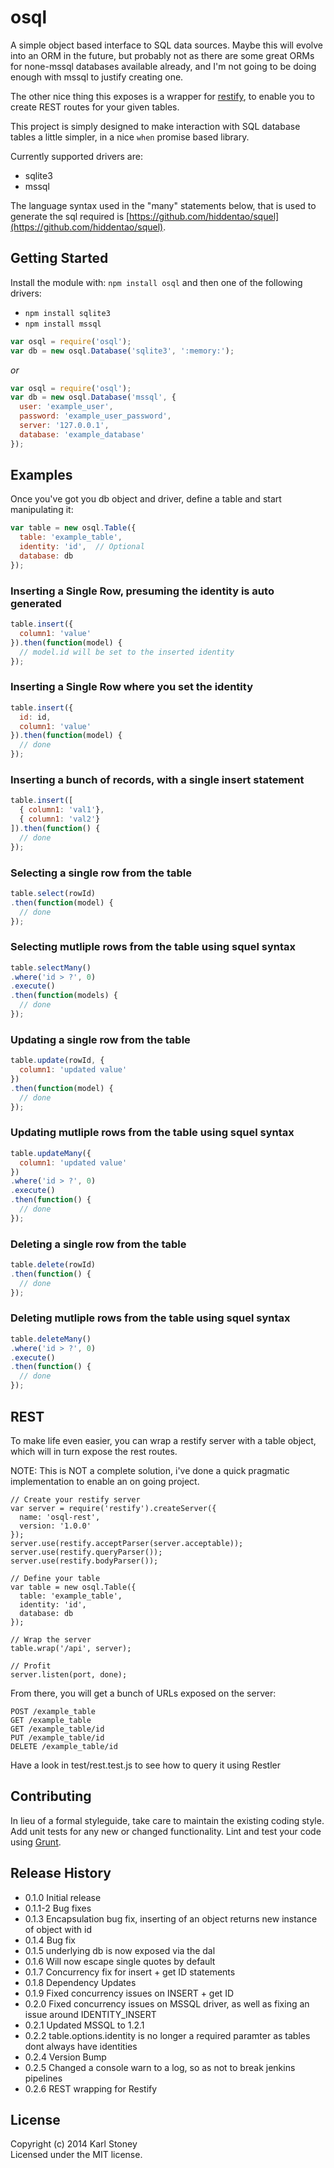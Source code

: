 # osql  

A simple object based interface to SQL data sources.  Maybe this will evolve into an ORM in the future, but probably not as there are some great ORMs for none-mssql databases available already, and I'm not going to be doing enough with mssql to justify creating one.

The other nice thing this exposes is a wrapper for [restify](https://www.npmjs.com/package/restify), to enable you to create REST routes for your given tables.

This project is simply designed to make interaction with SQL database tables a little simpler, in a nice `when` promise based library.

Currently supported drivers are:
 - sqlite3
 - mssql

The language syntax used in the "many" statements below, that is used to generate the sql required is [https://github.com/hiddentao/squel](https://github.com/hiddentao/squel).

## Getting Started
Install the module with: `npm install osql` and then one of the following drivers:
 - `npm install sqlite3`
 - `npm install mssql`

```javascript
var osql = require('osql');
var db = new osql.Database('sqlite3', ':memory:');
```
 _or_
```javascript
var osql = require('osql');
var db = new osql.Database('mssql', {
  user: 'example_user',
  password: 'example_user_password',
  server: '127.0.0.1',
  database: 'example_database'
});
```

## Examples
Once you've got you db object and driver, define a table and start manipulating it:
```javascript
var table = new osql.Table({
  table: 'example_table',
  identity: 'id',  // Optional
  database: db
});
```
### Inserting a Single Row, presuming the identity is auto generated
```javascript
table.insert({
  column1: 'value'
}).then(function(model) {
  // model.id will be set to the inserted identity
});
```
### Inserting a Single Row where you set the identity
```javascript
table.insert({
  id: id,
  column1: 'value'
}).then(function(model) {
  // done
});
```
### Inserting a bunch of records, with a single insert statement
```javascript 
table.insert([
  { column1: 'val1'},
  { column1: 'val2'}
]).then(function() {
  // done
});
```
### Selecting a single row from the table
```javascript
table.select(rowId)
.then(function(model) {
  // done
});
```
### Selecting mutliple rows from the table using squel syntax
```javascript
table.selectMany()
.where('id > ?', 0)
.execute()
.then(function(models) {
  // done
});
```
### Updating a single row from the table
```javascript
table.update(rowId, {
  column1: 'updated value'
})
.then(function(model) {
  // done
});
```
### Updating mutliple rows from the table using squel syntax
```javascript
table.updateMany({
  column1: 'updated value'
})
.where('id > ?', 0)
.execute()
.then(function() {
  // done
});
```
### Deleting a single row from the table
```javascript
table.delete(rowId)
.then(function() {
  // done
});
```
### Deleting mutliple rows from the table using squel syntax
```javascript
table.deleteMany()
.where('id > ?', 0)
.execute()
.then(function() {
  // done
});
```

## REST
To make life even easier, you can wrap a restify server with a table object, which will in turn expose the rest routes.  

NOTE: This is NOT a complete solution, i've done a quick pragmatic implementation to enable an on going project.
```
// Create your restify server
var server = require('restify').createServer({
  name: 'osql-rest',
  version: '1.0.0'
});
server.use(restify.acceptParser(server.acceptable));
server.use(restify.queryParser());
server.use(restify.bodyParser());

// Define your table
var table = new osql.Table({
  table: 'example_table',
  identity: 'id',
  database: db
});

// Wrap the server
table.wrap('/api', server);

// Profit
server.listen(port, done);
```
From there, you will get a bunch of URLs exposed on the server:
```
POST /example_table
GET /example_table
GET /example_table/id
PUT /example_table/id
DELETE /example_table/id
```
Have a look in test/rest.test.js to see how to query it using Restler

## Contributing
In lieu of a formal styleguide, take care to maintain the existing coding style. Add unit tests for any new or changed functionality. Lint and test your code using [Grunt](http://gruntjs.com/).

## Release History
 - 0.1.0 Initial release
 - 0.1.1-2 Bug fixes
 - 0.1.3 Encapsulation bug fix, inserting of an object returns new instance of object with id
 - 0.1.4 Bug fix
 - 0.1.5 underlying db is now exposed via the dal
 - 0.1.6 Will now escape single quotes by default
 - 0.1.7 Concurrency fix for insert + get ID statements
 - 0.1.8 Dependency Updates
 - 0.1.9 Fixed concurrency issues on INSERT + get ID
 - 0.2.0 Fixed concurrency issues on MSSQL driver, as well as fixing an issue around IDENTITY_INSERT
 - 0.2.1 Updated MSSQL to 1.2.1
 - 0.2.2 table.options.identity is no longer a required paramter as tables dont always have identities
 - 0.2.4 Version Bump
 - 0.2.5 Changed a console warn to a log, so as not to break jenkins pipelines
 - 0.2.6 REST wrapping for Restify

## License
Copyright (c) 2014 Karl Stoney  
Licensed under the MIT license.
